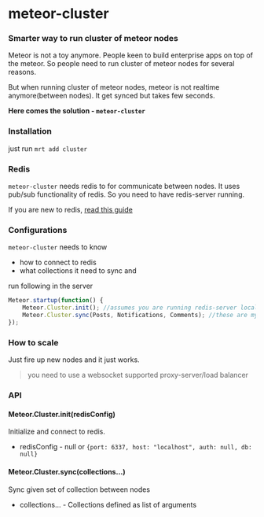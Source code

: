 meteor-cluster
==============

### Smarter way to run cluster of meteor nodes

Meteor is not a toy anymore. People keen to build enterprise apps on top of the meteor. So people need to run cluster of meteor nodes for several reasons. 

But when running cluster of meteor nodes, meteor is not realtime anymore(between nodes). It get synced but takes few seconds.

**Here comes the solution - `meteor-cluster`**

### Installation

just run `mrt add cluster`

### Redis

`meteor-cluster` needs redis to for communicate between nodes. It uses pub/sub functionality of redis.
So you need to have redis-server running.

If you are new to redis, [read this guide](http://redis.io/topics/quickstart)

### Configurations

`meteor-cluster` needs to know 

* how to connect to redis
* what collections it need to sync and 

run following in the server

~~~js
Meteor.startup(function() {
    Meteor.Cluster.init(); //assumes you are running redis-server locally
    Meteor.Cluster.sync(Posts, Notifications, Comments); //these are my collections
});
~~~

### How to scale

Just fire up new nodes and it just works.
> you need to use a websocket supported proxy-server/load balancer 

### API

#### Meteor.Cluster.init(redisConfig)

Initialize and connect to redis.

* redisConfig - null or `{port: 6337, host: "localhost", auth: null, db: null}`

#### Meteor.Cluster.sync(collections...)

Sync given set of collection between nodes

* collections... - Collections defined as list of arguments